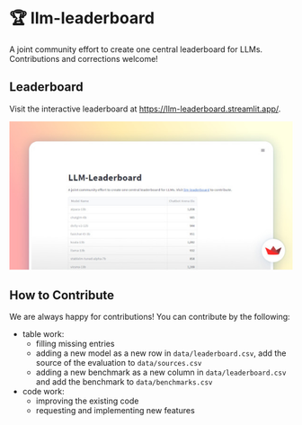 # 🏆 llm-leaderboard
A joint community effort to create one central leaderboard for LLMs. Contributions and corrections welcome!

## Leaderboard

Visit the interactive leaderboard at https://llm-leaderboard.streamlit.app/.

![Screenshot of streamlit application](media/streamlit_screenshot.jpg)

## How to Contribute

We are always happy for contributions! You can contribute by the following:

- table work:
    - filling missing entries
    - adding a new model as a new row in `data/leaderboard.csv`, add the source of the evaluation to `data/sources.csv`
    - adding a new benchmark as a new column in `data/leaderboard.csv` and add the benchmark to `data/benchmarks.csv`
- code work:
    - improving the existing code
    - requesting and implementing new features

